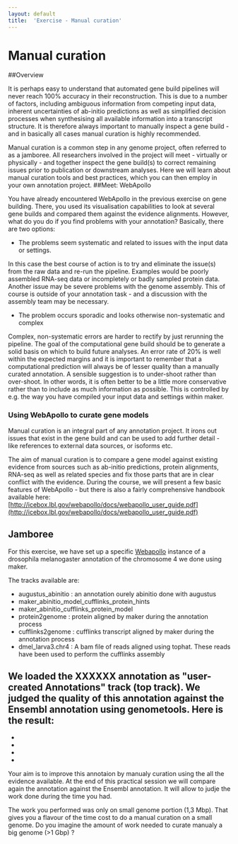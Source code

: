 ```yaml
---
layout: default
title:  'Exercise - Manual curation'
---
```


# Manual curation
##Overview

It is perhaps easy to understand that automated gene build pipelines will never reach 100% accuracy in their reconstruction. This is due to a number of factors, including ambiguous information from competing input data, inherent uncertainties of ab-initio predictions as well as simplified decision processes when synthesising all available information into a transcript structure. It is therefore always important to manually inspect a gene build - and in basically all cases manual curation is highly recommended.

Manual curation is a common step in any genome project, often referred to as a jamboree. All researchers involved in the project will meet - virtually or physically - and together inspect the gene build(s) to correct remaining issues prior to publication or downstream analyses. Here we will learn about manual curation tools and best practices, which you can then employ in your own annotation project.
##Meet: WebApollo

You have already encountered WebApollo in the previous exercise on gene building. There, you used its visualisation capabilities to look at several gene builds and compared them against the evidence alignments. However, what do you do if you find problems with your annotation? Basically, there are two options:

- The problems seem systematic and related to issues with the input data or settings.

In this case the best course of action is to try and eliminate the issue(s) from the raw data and re-run the pipeline. Examples would be poorly assembled RNA-seq data or incompletely or badly sampled protein data. Another issue may be severe problems with the genome assembly. This of course is outside of your annotation task - and a discussion with the assembly team may be necessary.

- The problem occurs sporadic and looks otherwise non-systematic and complex

Complex, non-systematic errors are harder to rectify by just rerunning the pipeline. The goal of the computational gene build should be to generate a solid basis on which to build future analyses. An error rate of 20% is well within the expected margins and it is important to remember that a computational prediction will always be of lesser quality than a manually curated annotation. A sensible suggestion is to under-shoot rather than over-shoot. In other words, it is often better to be a little more conservative rather than to include as much information as possible. This is controlled by e.g. the way you have compiled your input data and settings within maker.
### Using WebApollo to curate gene models

Manual curation is an integral part of any annotation project. It irons out issues that exist in the gene build and can be used to add further detail - like references to external data sources, or isoforms etc.

The aim of manual curation is to compare a gene model against existing evidence from sources such as ab-initio predictions, protein alignments, RNA-seq as well as related species and fix those parts that are in clear conflict with the evidence. During the course, we will present a few basic features of WebApollo - but there is also a fairly comprehensive handbook available here: [http://icebox.lbl.gov/webapollo/docs/webapollo_user_guide.pdf](http://icebox.lbl.gov/webapollo/docs/webapollo_user_guide.pdf)

## Jamboree

For this exercise, we have set up a specific [Webapollo](http://bils-web.imbim.uu.se/drosophila_melanogaster_jamboree_exercise/selectTrack.jsp) instance of a drosophila melanogaster annotation of the chromosome 4 we done using maker.  

The tracks available are:  

- augustus\_abinitio : an annotation ourely abinitio done with augustus  
- maker\_abinitio\_model\_cufflinks\_protein\_hints  
- maker\_abinitio\_cufflinks\_protein\_model  
- protein2genome : protein aligned by maker during the annotation process  
- cufflinks2genome : cufflinks transcript aligned by maker during the annotation process  
- dmel\_larva3.chr4 : A bam file of reads aligned using tophat. These reads have been used to perform the cufflinks assembly  

We loaded the XXXXXX annotation as "user-created Annotations" track (top track). We judged the quality of this annotation against the Ensembl annotation using genometools. Here is the result:
-
-
-
-
-


Your aim is to improve this annotaion by manualy curation using the all the evidence available. At the end of this practical session we will compare again the annotation against the Ensembl annotation. It will allow to judje the work done during the time you had.


The work you performed was only on small genome portion (1,3 Mbp). That gives you a flavour of the time cost to do a manual curation on a small genome. Do you imagine the amount of work needed to curate manualy a big genome (>1 Gbp) ?